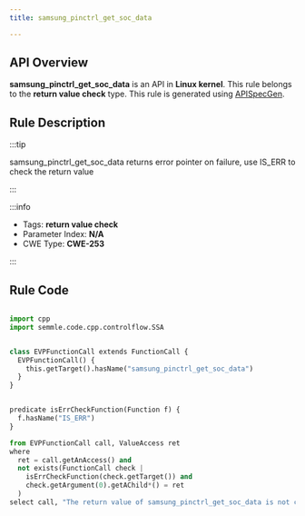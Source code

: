 ```yaml
---
title: samsung_pinctrl_get_soc_data

---
```



## API Overview
**samsung_pinctrl_get_soc_data** is an API in **Linux kernel**. This rule belongs to the **return value check** type. This rule is generated using [APISpecGen](../../tools/APISpecGen).
## Rule Description

:::tip

samsung_pinctrl_get_soc_data returns error pointer on failure, use IS_ERR to check the return value

:::

:::info

- Tags: **return value check**
- Parameter Index: **N/A**
- CWE Type: **CWE-253**

:::

## Rule Code
```python

import cpp
import semmle.code.cpp.controlflow.SSA


class EVPFunctionCall extends FunctionCall {
  EVPFunctionCall() {
    this.getTarget().hasName("samsung_pinctrl_get_soc_data")
  }
}


predicate isErrCheckFunction(Function f) {
  f.hasName("IS_ERR") 
}

from EVPFunctionCall call, ValueAccess ret
where
  ret = call.getAnAccess() and
  not exists(FunctionCall check |
    isErrCheckFunction(check.getTarget()) and
    check.getArgument(0).getAChild*() = ret
  )
select call, "The return value of samsung_pinctrl_get_soc_data is not checked with IS_ERR."
    
```